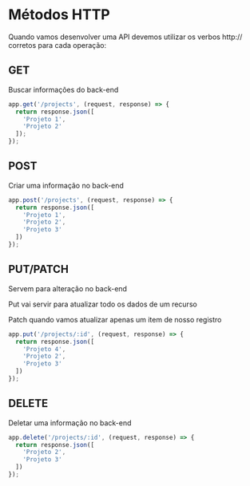 # Métodos HTTP

Quando vamos desenvolver uma API devemos utilizar os verbos http:// corretos para cada operação:

## GET

Buscar informações do back-end

```jsx
app.get('/projects', (request, response) => {
  return response.json([
    'Projeto 1',
    'Projeto 2'
  ]);
});
```

## POST

Criar uma informação no back-end

```jsx
app.post('/projects', (request, response) => {
  return response.json([
    'Projeto 1',
    'Projeto 2',
    'Projeto 3'
  ])
});
```

## PUT/PATCH

Servem para alteração no back-end

Put vai servir para atualizar todo os dados de um recurso

Patch quando vamos atualizar apenas um item de nosso registro

```jsx
app.put('/projects/:id', (request, response) => {
  return response.json([
    'Projeto 4',
    'Projeto 2',
    'Projeto 3'
  ])
});
```

## DELETE

Deletar uma informação no back-end

```jsx
app.delete('/projects/:id', (request, response) => {
  return response.json([
    'Projeto 2',
    'Projeto 3'
  ])
});
```
